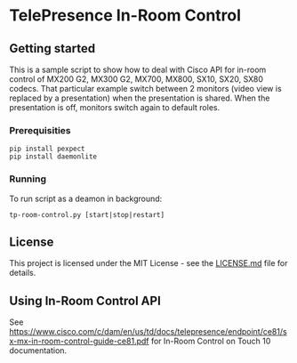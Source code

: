 # TelePresence In-Room Control

## Getting started
This is a sample script to show how to deal with Cisco API for in-room control of MX200 G2, MX300 G2, MX700, MX800, SX10, SX20, SX80 codecs. That particular example switch between 2 monitors (video view is replaced by a presentation) when the presentation is shared. When the presentation is off, monitors switch again to default roles.

### Prerequisities
```
pip install pexpect
pip install daemonlite
```

### Running
To run script as a deamon in background:
```
tp-room-control.py [start|stop|restart]
```

## License
This project is licensed under the MIT License - see the [LICENSE.md](LICENSE.md) file for details.

## Using In-Room Control API
See https://www.cisco.com/c/dam/en/us/td/docs/telepresence/endpoint/ce81/sx-mx-in-room-control-guide-ce81.pdf for In-Room Control 
on Touch 10 documentation.
